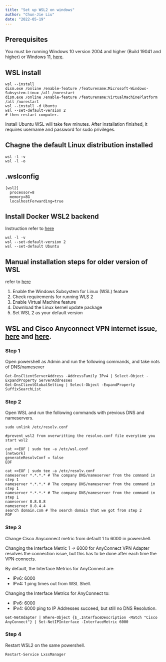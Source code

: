 ```yaml
---
title: "Set up WSL2 on windows"
author: "Chun-Jie Liu"
date: "2022-05-19"
---
```



## Prerequisites

You must be running Windows 10 version 2004 and higher (Build 19041 and higher) or Windows 11, [here](https://docs.microsoft.com/en-us/windows/wsl/install).


## WSL install

```
wsl --install
dism.exe /online /enable-feature /featurename:Microsoft-Windows-Subsystem-Linux /all /norestart
dism.exe /online /enable-feature /featurename:VirtualMachinePlatform /all /norestart
wsl --install -d Ubuntu
wsl --set-default-version 2
# then restart computer.
```

Install Ubuntu WSL will take few minutes. After installation finished, it requires username and password for sudo privileges.

## Chagne the default Linux distribution installed

```
wsl -l -v
wsl -l -o
```

## .wslconfig

```
[wsl2]
  processor=8
  memory=8G
  localhostForwarding=true
```

## Install Docker WSL2 backend
Instruction refer to [here](https://docs.docker.com/desktop/windows/wsl/)

```
wsl -l -v
wsl --set-default-version 2
wsl --set-default Ubuntu
```

## Manual installation steps for older version of WSL

refer to [here](https://docs.microsoft.com/en-us/windows/wsl/install-manual#step-4---download-the-linux-kernel-update-package)

1. Enable the Windows Subsystem for Linux (WSL) feature
2. Check requirements for running WLS 2
3. Enable Virtual Machine feature
4. Download the Linux kernel update package
5. Set WSL 2 as your default version

## WSL and Cisco Anyconnect VPN internet issue, [here](https://jamespotz.github.io/blog/how-to-fix-wsl2-and-cisco-vpn) and [here](https://gist.github.com/machuu/7663aa653828d81efbc2aaad6e3b1431).

### Step 1

Open powershell as Admin and run the following commands, and take nots of DNS/namesever
```
Get-DnsClientServerAddress -AddressFamily IPv4 | Select-Object -ExpandProperty ServerAddresses
Get-DnsClientGlobalSetting | Select-Object -ExpandProperty SuffixSearchList

```

### Step 2
Open WSL and run the following commands with previous DNS and nameservers.

```
sudo unlink /etc/resolv.conf

#prevent wsl2 from overwritting the resolve.conf file everytime you start wsl2

cat <<EOF | sudo tee -a /etc/wsl.conf
[network]
generateResolvConf = false
EOF

cat <<EOF | sudo tee -a /etc/resolv.conf
nameserver *.*.*.* # The company DNS/nameserver from the command in step 1
nameserver *.*.*.* # The company DNS/nameserver from the command in step 1
nameserver *.*.*.* # The company DNS/nameserver from the command in step 1
nameserver 8.8.8.8
nameserver 8.8.4.4
search domain.com # The search domain that we got from step 2
EOF
```


### Step 3

Change Cisco Anyconnect metric from default 1 to 6000 in powershell.

Changing the Interface Metric 1 -> 6000 for AnyConnect VPN Adapter resolves the connection issue, but this has to be done after each time the VPN connects.

By default, the Interface Metrics for AnyConnect are:

- IPv6: 6000
- IPv4: 1
ping times out from WSL Shell.

Changing the Interface Metrics for AnyConnect to:

- IPv6: 6000
- IPv4: 6000
ping to IP Addresses succeed, but still no DNS Resolution.

```
Get-NetAdapter | Where-Object {$_.InterfaceDescription -Match "Cisco AnyConnect"} | Set-NetIPInterface -InterfaceMetric 6000
```

### Step 4

Restart WSL2 on the same powershell.

```
Restart-Service LxssManager
```